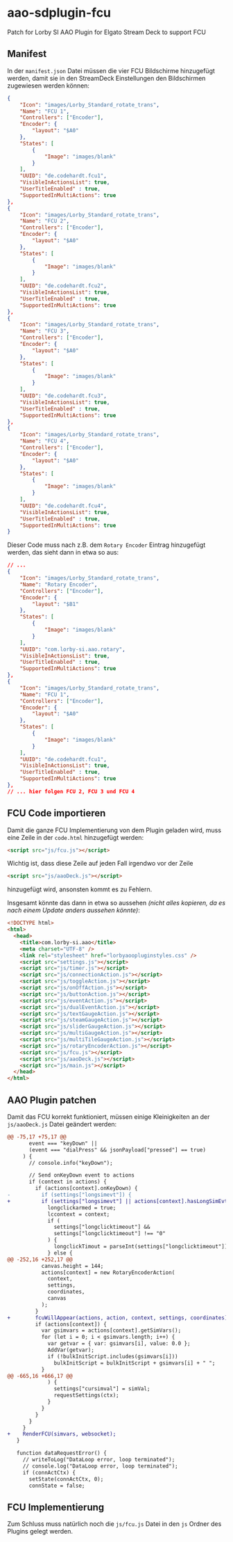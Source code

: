 # aao-sdplugin-fcu
Patch for Lorby SI AAO Plugin for Elgato Stream Deck to support FCU

## Manifest

In der `manifest.json` Datei müssen die vier FCU Bildschirme hinzugefügt werden, damit sie in den StreamDeck Einstellungen den Bildschirmen zugewiesen werden können:

```json
{
    "Icon": "images/Lorby_Standard_rotate_trans",
    "Name": "FCU 1",
    "Controllers": ["Encoder"],
    "Encoder": {
        "layout": "$A0"
    },
    "States": [
        {
            "Image": "images/blank"
        }
    ],
    "UUID": "de.codehardt.fcu1",
    "VisibleInActionsList": true,
    "UserTitleEnabled" : true,
    "SupportedInMultiActions": true
},
{
    "Icon": "images/Lorby_Standard_rotate_trans",
    "Name": "FCU 2",
    "Controllers": ["Encoder"],
    "Encoder": {
        "layout": "$A0"
    },
    "States": [
        {
            "Image": "images/blank"
        }
    ],
    "UUID": "de.codehardt.fcu2",
    "VisibleInActionsList": true,
    "UserTitleEnabled" : true,
    "SupportedInMultiActions": true
},
{
    "Icon": "images/Lorby_Standard_rotate_trans",
    "Name": "FCU 3",
    "Controllers": ["Encoder"],
    "Encoder": {
        "layout": "$A0"
    },
    "States": [
        {
            "Image": "images/blank"
        }
    ],
    "UUID": "de.codehardt.fcu3",
    "VisibleInActionsList": true,
    "UserTitleEnabled" : true,
    "SupportedInMultiActions": true
},
{
    "Icon": "images/Lorby_Standard_rotate_trans",
    "Name": "FCU 4",
    "Controllers": ["Encoder"],
    "Encoder": {
        "layout": "$A0"
    },
    "States": [
        {
            "Image": "images/blank"
        }
    ],
    "UUID": "de.codehardt.fcu4",
    "VisibleInActionsList": true,
    "UserTitleEnabled" : true,
    "SupportedInMultiActions": true
}
```

Dieser Code muss nach z.B. dem `Rotary Encoder` Eintrag hinzugefügt werden, das sieht dann in etwa so aus:

```json
// ...
{
    "Icon": "images/Lorby_Standard_rotate_trans",
    "Name": "Rotary Encoder",
    "Controllers": ["Encoder"],
    "Encoder": {
        "layout": "$B1"
    },
    "States": [
        {
            "Image": "images/blank"
        }
    ],
    "UUID": "com.lorby-si.aao.rotary",
    "VisibleInActionsList": true,
    "UserTitleEnabled" : true,
    "SupportedInMultiActions": true
},
{
    "Icon": "images/Lorby_Standard_rotate_trans",
    "Name": "FCU 1",
    "Controllers": ["Encoder"],
    "Encoder": {
        "layout": "$A0"
    },
    "States": [
        {
            "Image": "images/blank"
        }
    ],
    "UUID": "de.codehardt.fcu1",
    "VisibleInActionsList": true,
    "UserTitleEnabled" : true,
    "SupportedInMultiActions": true
},
// ... hier folgen FCU 2, FCU 3 und FCU 4
```

## FCU Code importieren

Damit die ganze FCU Implementierung von dem Plugin geladen wird, muss eine Zeile in der `code.html` hinzugefügt werden:

```html
<script src="js/fcu.js"></script>
```

Wichtig ist, dass diese Zeile auf jeden Fall irgendwo vor der Zeile

```html
<script src="js/aaoDeck.js"></script>
```

hinzugefügt wird, ansonsten kommt es zu Fehlern.

Insgesamt könnte das dann in etwa so aussehen _(nicht alles kopieren, da es nach einem Update anders aussehen könnte)_:

```html
<!DOCTYPE html>
<html>
  <head>
    <title>com.lorby-si.aao</title>
    <meta charset="UTF-8" />
    <link rel="stylesheet" href="lorbyaoopluginstyles.css" />
    <script src="settings.js"></script>
    <script src="js/timer.js"></script>
    <script src="js/connectionAction.js"></script>
    <script src="js/toggleAction.js"></script>
    <script src="js/onOffAction.js"></script>
    <script src="js/buttonAction.js"></script>
    <script src="js/eventAction.js"></script>
    <script src="js/dualEventAction.js"></script>
    <script src="js/textGaugeAction.js"></script>
    <script src="js/steamGaugeAction.js"></script>
    <script src="js/sliderGaugeAction.js"></script>
    <script src="js/multiGaugeAction.js"></script>
    <script src="js/multiTileGaugeAction.js"></script>
    <script src="js/rotaryEncoderAction.js"></script>
    <script src="js/fcu.js"></script>
    <script src="js/aaoDeck.js"></script>
    <script src="js/main.js"></script>
  </head>
</html>
```

## AAO Plugin patchen

Damit das FCU korrekt funktioniert, müssen einige Kleinigkeiten an der `js/aaoDeck.js` Datei geändert werden:

```diff
@@ -75,17 +75,17 @@
       event === "keyDown" ||
       (event === "dialPress" && jsonPayload["pressed"] == true)
     ) {
       // console.info("keyDown");

       // Send onKeyDown event to actions
       if (context in actions) {
         if (actions[context].onKeyDown) {
-          if (settings["longsimevt"]) {
+          if (settings["longsimevt"] || actions[context].hasLongSimEvt?.()) {
             longclickarmed = true;
             lccontext = context;
             if (
               settings["longclicktimeout"] &&
               settings["longclicktimeout"] !== "0"
             ) {
               longclickTimout = parseInt(settings["longclicktimeout"]);
             } else {
@@ -252,16 +252,17 @@
           canvas.height = 144;
           actions[context] = new RotaryEncoderAction(
             context,
             settings,
             coordinates,
             canvas
           );
         }
+        fcuWillAppear(actions, action, context, settings, coordinates);
         if (actions[context]) {
           var gsimvars = actions[context].getSimVars();
           for (let i = 0; i < gsimvars.length; i++) {
             var getvar = { var: gsimvars[i], value: 0.0 };
             AddVar(getvar);
             if (!bulkInitScript.includes(gsimvars[i]))
               bulkInitScript = bulkInitScript + gsimvars[i] + " ";
           }
@@ -665,16 +666,17 @@
             ) {
               settings["cursimval"] = simVal;
               requestSettings(ctx);
             }
           }
         }
       }
     }
+    RenderFCU(simvars, websocket);
   }

   function dataRequestError() {
     // writeToLog("DataLoop error, loop terminated");
     // console.log("DataLoop error, loop terminated");
     if (connActCtx) {
       setState(connActCtx, 0);
       connState = false;
```

## FCU Implementierung

Zum Schluss muss natürlich noch die `js/fcu.js` Datei in den `js` Ordner des Plugins gelegt werden.
